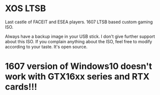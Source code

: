 # XOS LTSB
Last castle of FACEIT and ESEA players. 1607 LTSB based custom gaming ISO.

Always have a backup image in your USB stick. I don't give further support about this ISO.
If you complain anything about the ISO, feel free to modify according to your taste. It's open source.

# 1607 version of Windows10 doesn't work with GTX16xx series and RTX cards!!!
